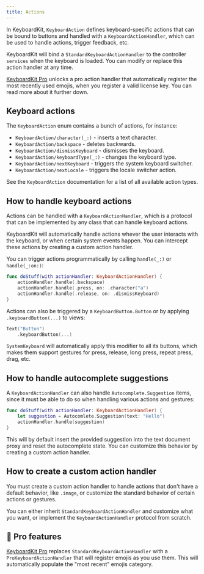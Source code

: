 ```yaml
---
title: Actions
---
```


In KeyboardKit, ``KeyboardAction`` defines keyboard-specific actions that can be bound to buttons and handled with a ``KeyboardActionHandler``, which can be used to handle actions, trigger feedback, etc.

KeyboardKit will bind a ``StandardKeyboardActionHandler`` to the controller ``services`` when the keyboard is loaded. You can modify or replace this action handler at any time.

[KeyboardKit Pro][Pro] unlocks a pro action handler that automatically register the most recently used emojis, when you register a valid license key. You can read more about it further down.



## Keyboard actions

The ``KeyboardAction`` enum contains a bunch of actions, for instance:

* ``KeyboardAction/character(_:)`` - inserts a text character.
* ``KeyboardAction/backspace`` - deletes backwards.
* ``KeyboardAction/dismissKeyboard`` - dismisses the keyboard.
* ``KeyboardAction/keyboardType(_:)`` - changes the keyboard type.
* ``KeyboardAction/nextKeyboard`` - triggers the system keyboard switcher.
* ``KeyboardAction/nextLocale`` - triggers the locale switcher action.

See the ``KeyboardAction`` documentation for a list of all available action types.



## How to handle keyboard actions

Actions can be handled with a ``KeyboardActionHandler``, which is a protocol that can be implemented by any class that can handle keyboard actions.

KeyboardKit will automatically handle actions whever the user interacts with the keyboard, or when certain system events happen. You can intercept these actions by creating a custom action handler.

You can trigger actions programmatically by calling `handle(_:)` or `handle(_:on:)`:

```swift
func doStuff(with actionHandler: KeyboardActionHandler) {
    actionHandler.handle(.backspace)
    actionHandler.handle(.press, on: .character("a")
    actionHandler.handle(.release, on: .dismissKeyboard)
}
```

Actions can also be triggered by a ``KeyboardButton.Button`` or by applying `.keyboardButton(...)` to views:

```swift
Text("Button")
    .keyboardButton(...)
```

``SystemKeyboard`` will automatically apply this modifier to all its buttons, which makes them support gestures for press, release, long press, repeat press, drag, etc.



## How to handle autocomplete suggestions

A ``KeyboardActionHandler`` can also handle ``Autocomplete.Suggestion`` items, since it must be able to do so when handling various actions and gestures:

```swift
func doStuff(with actionHandler: KeyboardActionHandler) {
    let suggestion = Autocomlete.Suggestion(text: "Hello")
    actionHandler.handle(suggestion)
}
```

This will by default insert the provided suggestion into the text document proxy and reset the autocomplete state. You can customize this behavior by creating a custom action handler.



## How to create a custom action handler

You must create a custom action handler to handle actions that don't have a default behavior, like ``.image``, or customize the standard behavior of certain actions or gestures.

You can either inherit ``StandardKeyboardActionHandler`` and customize what you want, or implement the ``KeyboardActionHandler`` protocol from scratch.



## 👑 Pro features

[KeyboardKit Pro][Pro] replaces ``StandardKeyboardActionHandler`` with a `ProKeyboardActionHandler` that will register emojis as you use them. This will automatically populate the "most recent" emojis category.



[Pro]: /pro
